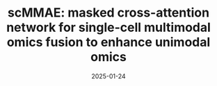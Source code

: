 ---
title: "scMMAE: masked cross-attention network for single-cell multimodal omics fusion to enhance unimodal omics"
collection: publications
permalink: 
excerpt: 
date: 2025-01-24
venue: 'Briefings in Bioinformatics'
paperurl: 'https://doi.org/10.1093/bib/bbaf010'
citation: 'Dian Meng, Yu Feng, Kaishen Yuan, Zitong Yu, Qin Cao, Lixin Cheng, Xubin Zheng. scMMAE: masked cross-attention network for single-cell multimodal omics fusion to enhance unimodal omics. Briefings in Bioinformatics, 2025.'
---